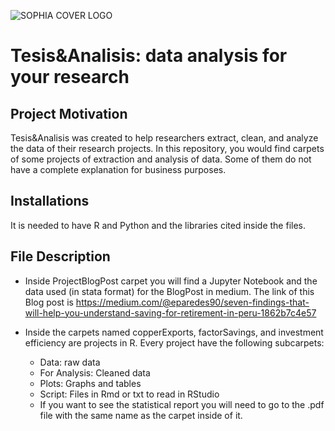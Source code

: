 ![SOPHIA COVER LOGO](https://user-images.githubusercontent.com/73708363/196550994-ad236eae-2c57-48b7-b535-c1b2dc05ac51.png)
											
# Tesis&Analisis: data analysis for your research

## Project Motivation

Tesis&Analisis was created to help researchers extract, clean, and analyze the data of their research projects. 
In this repository, you would find carpets of some projects of extraction and analysis of data. Some of them do not have a complete explanation for business purposes.

## Installations

It is needed to have R and Python and the libraries cited inside the files. 

## File Description

* Inside ProjectBlogPost carpet you will find a Jupyter Notebook and the data used (in stata format) for the BlogPost in medium. The link of this Blog post is https://medium.com/@eparedes90/seven-findings-that-will-help-you-understand-saving-for-retirement-in-peru-1862b7c4e57

* Inside the carpets named copperExports, factorSavings, and investment efficiency are projects in R. Every project have the following subcarpets:
    * Data: raw data
    * For Analysis: Cleaned data
    * Plots: Graphs and tables
    * Script: Files in Rmd or txt to read in RStudio
    * If you want to see the statistical report you will need to go to the .pdf file with the same name as the carpet inside of it.
